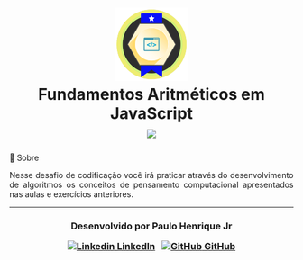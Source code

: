 <h1 align="center">
    <img src="./challenge-badge.png" width="130px"></br>
    Fundamentos Aritméticos em JavaScript<br>
    <img src="https://img.shields.io/badge/made%20by-Digital%20Innovation%20One-green">
</h1



## 💬 Sobre 

<p align="justify">Nesse desafio de codificação você irá praticar através do desenvolvimento de algoritmos os conceitos de pensamento computacional apresentados nas aulas e exercícios anteriores.</p>

---

<h3 align="center">

  Desenvolvido por Paulo Henrique Jr
  <br/>

  <a align="center">

   [![Linkedin](https://i.stack.imgur.com/gVE0j.png) LinkedIn](https://www.linkedin.com/in/paulohenrique-jr/)
&nbsp;
  [![GitHub](https://i.stack.imgur.com/tskMh.png) GitHub](https://github.com/PauloHenriqueJr)
  </a>
</h3>